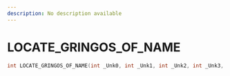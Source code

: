 ```yaml
---
description: No description available 
---
```


# LOCATE_GRINGOS_OF_NAME

```cpp
int LOCATE_GRINGOS_OF_NAME(int _Unk0, int _Unk1, int _Unk2, int _Unk3, int _Unk4);
```